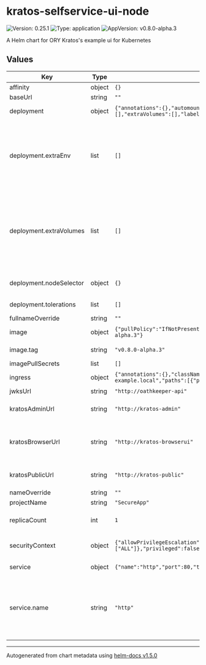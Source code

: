 # kratos-selfservice-ui-node

![Version: 0.25.1](https://img.shields.io/badge/Version-0.25.1-informational?style=flat-square) ![Type: application](https://img.shields.io/badge/Type-application-informational?style=flat-square) ![AppVersion: v0.8.0-alpha.3](https://img.shields.io/badge/AppVersion-v0.8.0--alpha.3-informational?style=flat-square)

A Helm chart for ORY Kratos's example ui for Kubernetes

## Values

| Key | Type | Default | Description |
|-----|------|---------|-------------|
| affinity | object | `{}` |  |
| baseUrl | string | `""` | The baseUrl |
| deployment | object | `{"annotations":{},"automountServiceAccountToken":false,"extraEnv":[],"extraVolumeMounts":[],"extraVolumes":[],"labels":{},"nodeSelector":{},"resources":{},"tolerations":[]}` | Deployment configuration |
| deployment.extraEnv | list | `[]` | Array of extra envs to be passed to the deployment. Kubernetes format is expected - name: FOO   value: BAR |
| deployment.extraVolumes | list | `[]` | If you want to mount external volume For example, mount a secret containing Certificate root CA to verify database TLS connection. |
| deployment.nodeSelector | object | `{}` | Node labels for pod assignment. |
| deployment.tolerations | list | `[]` | Configure node tolerations. |
| fullnameOverride | string | `""` |  |
| image | object | `{"pullPolicy":"IfNotPresent","repository":"oryd/kratos-selfservice-ui-node","tag":"v0.8.0-alpha.3"}` | Deployment image settings |
| image.tag | string | `"v0.8.0-alpha.3"` | ORY KRATOS VERSION |
| imagePullSecrets | list | `[]` |  |
| ingress | object | `{"annotations":{},"className":"","enabled":false,"hosts":[{"host":"chart-example.local","paths":[{"path":"/","pathType":"ImplementationSpecific"}]}],"tls":[]}` | Ingress configration |
| jwksUrl | string | `"http://oathkeeper-api"` | The jwksUrl |
| kratosAdminUrl | string | `"http://kratos-admin"` | Set this to ORY Kratos's Admin URL |
| kratosBrowserUrl | string | `"http://kratos-browserui"` | Set this to ORY Kratos's public URL accessible from the outside world. |
| kratosPublicUrl | string | `"http://kratos-public"` | Set this to ORY Kratos's public URL |
| nameOverride | string | `""` |  |
| projectName | string | `"SecureApp"` |  |
| replicaCount | int | `1` | Number of replicas in deployment |
| securityContext | object | `{"allowPrivilegeEscalation":false,"capabilities":{"drop":["ALL"]},"privileged":false,"readOnlyRootFilesystem":true,"runAsNonRoot":true,"runAsUser":1000}` | Deployment level securityContext |
| service | object | `{"name":"http","port":80,"type":"ClusterIP"}` | Service configuration |
| service.name | string | `"http"` | The service port name. Useful to set a custom service port name if it must follow a scheme (e.g. Istio) |

----------------------------------------------
Autogenerated from chart metadata using [helm-docs v1.5.0](https://github.com/norwoodj/helm-docs/releases/v1.5.0)
